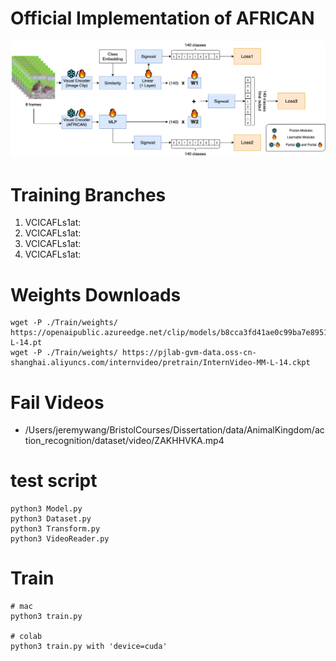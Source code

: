 # Official Implementation of AFRICAN
![model structure](assets/3_4_ModelStructureAF.png)

# Training Branches
1. VCICAFLs1at: 
1. VCICAFLs1at: 
1. VCICAFLs1at: 
1. VCICAFLs1at: 

# Weights Downloads
```
wget -P ./Train/weights/ https://openaipublic.azureedge.net/clip/models/b8cca3fd41ae0c99ba7e8951adf17d267cdb84cd88be6f7c2e0eca1737a03836/ViT-L-14.pt
wget -P ./Train/weights/ https://pjlab-gvm-data.oss-cn-shanghai.aliyuncs.com/internvideo/pretrain/InternVideo-MM-L-14.ckpt
```

# Fail Videos
- /Users/jeremywang/BristolCourses/Dissertation/data/AnimalKingdom/action_recognition/dataset/video/ZAKHHVKA.mp4

# test script 
```
python3 Model.py
python3 Dataset.py
python3 Transform.py
python3 VideoReader.py
```

# Train
```
# mac
python3 train.py

# colab
python3 train.py with 'device=cuda'
```